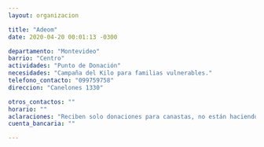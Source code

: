 ```yaml
---
layout: organizacion

title: "Adeom"
date: 2020-04-20 00:01:13 -0300

departamento: "Montevideo"
barrio: "Centro"
actividades: "Punto de Donación"
necesidades: "Campaña del Kilo para familias vulnerables."
telefono_contacto: "099759758"
direccion: "Canelones 1330"

otros_contactos: ""
horario: ""
aclaraciones: "Reciben solo donaciones para canastas, no están haciendo ollas"
cuenta_bancaria: ""

---
```

